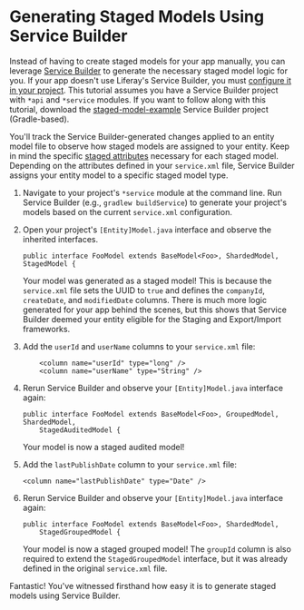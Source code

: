 # Generating Staged Models Using Service Builder [](id=generating-staged-models-using-service-builder)

Instead of having to create staged models for your app manually, you can
leverage
[Service Builder](/developer/frameworks/-/knowledge_base/7-2/service-builder) to
generate the necessary staged model logic for you. If your app doesn't 
use Liferay's Service Builder, you must
[configure it in your project](/developer/frameworks/-/knowledge_base/7-2/defining-an-object-relational-map-with-service-builder).
This tutorial assumes you have a Service Builder project with `*api` and
`*service` modules. If you want to follow along with this tutorial, download the
[staged-model-example](/documents/10184/656312/staged-model-example.zip/5b2a8b0f-fa04-ca4a-2345-015871c0a14a)
Service Builder project (Gradle-based). 

<!-- TODO: Update the example above when we can upload projects to new site.-->

You'll track the Service Builder-generated changes applied to an entity model
file to observe how staged models are assigned to your entity. Keep in mind the
specific
[staged attributes](/developer/reference/-/knowledge_base/7-2/important-attributes-in-staging)
necessary for each staged model. Depending on the attributes defined in your
`service.xml` file, Service Builder assigns your entity model to a specific
staged model type.

1.  Navigate to your project's `*service` module at the command line. Run
    Service Builder (e.g., `gradlew buildService`) to generate your project's
    models based on the current `service.xml` configuration.

2.  Open your project's `[Entity]Model.java` interface and observe the inherited
    interfaces.

        public interface FooModel extends BaseModel<Foo>, ShardedModel, StagedModel {

    Your model was generated as a staged model! This is because the
    `service.xml` file sets the UUID to `true` and defines the `companyId`,
    `createDate`, and `modifiedDate` columns. There is much more logic generated
    for your app behind the scenes, but this shows that Service Builder deemed
    your entity eligible for the Staging and Export/Import frameworks.

3.  Add the `userId` and `userName` columns to your `service.xml` file:

		    <column name="userId" type="long" />
		    <column name="userName" type="String" />

4.  Rerun Service Builder and observe your `[Entity]Model.java` interface again:

        public interface FooModel extends BaseModel<Foo>, GroupedModel, ShardedModel,
            StagedAuditedModel {

    Your model is now a staged audited model!

5.  Add the `lastPublishDate` column to your `service.xml` file:

        <column name="lastPublishDate" type="Date" />

6.  Rerun Service Builder and observe your `[Entity]Model.java` interface again:

        public interface FooModel extends BaseModel<Foo>, ShardedModel,
            StagedGroupedModel {

    Your model is now a staged grouped model! The `groupId` column is also
    required to extend the `StagedGroupedModel` interface, but it was already
    defined in the original `service.xml` file.
 
Fantastic! You've witnessed firsthand how easy it is to generate staged models
using Service Builder.
